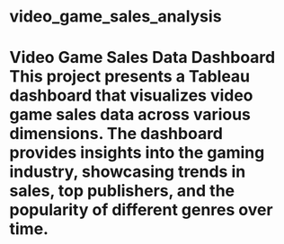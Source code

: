 # video_game_sales_analysis
# Video Game Sales Data Dashboard This project presents a Tableau dashboard that visualizes video game sales data across various dimensions. The dashboard provides insights into the gaming industry, showcasing trends in sales, top publishers, and the popularity of different genres over time.
